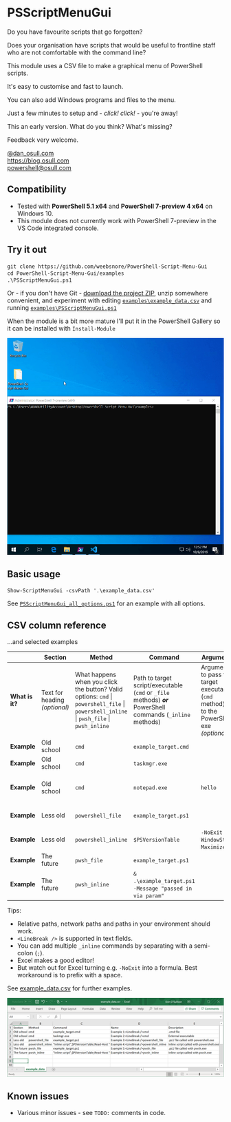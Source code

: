 PSScriptMenuGui
==

Do you have favourite scripts that go forgotten?

Does your organisation have scripts that would be useful to frontline staff who are not comfortable with the command line?

This module uses a CSV file to make a graphical menu of PowerShell scripts.

It's easy to customise and fast to launch.

You can also add Windows programs and files to the menu.

Just a few minutes to setup and - *click! click!* - you're away!

This an early version. What do you think? What's missing?

Feedback very welcome.

[@dan_osull.com](https://twitter.com/dan_osull_com/)  
https://blog.osull.com  
powershell@osull.com

Compatibility
--
- Tested with **PowerShell 5.1 x64** and **PowerShell 7-preview 4 x64** on Windows 10.
- This module does not currently work with PowerShell 7-preview in the VS Code integrated console.

Try it out
--
    git clone https://github.com/weebsnore/PowerShell-Script-Menu-Gui
    cd PowerShell-Script-Menu-Gui/examples
    .\PSScriptMenuGui.ps1

Or - if you don't have Git - [download the project ZIP](https://github.com/weebsnore/PowerShell-Script-Menu-Gui/archive/master.zip), unzip somewhere convenient, and experiment with editing [`examples\example_data.csv`](examples/example_data.csv) and running [`examples\PSScriptMenuGui.ps1`](examples/PSScriptMenuGui.ps1)

When the module is a bit more mature I'll put it in the PowerShell Gallery so it can be installed with `Install-Module`

![](demo.gif)

Basic usage
--

    Show-ScriptMenuGui -csvPath '.\example_data.csv'

See [`PSScriptMenuGui_all_options.ps1`](examples/PSScriptMenuGui_all_options.ps1) for an example with all options.

CSV column reference
--
...and selected examples

| |Section	| Method | Command | Arguments | Name | Description
---|---|---|---|---|---|---
**What is it?** | Text for heading *(optional)* | What happens when you click the button? Valid options: `cmd` \| `powershell_file` \| `powershell_inline` \| `pwsh_file` \| `pwsh_inline` | Path to target script/executable (`cmd` or `_file` methods) ***or*** PowerShell commands (`_inline` methods) | Arguments to pass to target executable (`cmd` method) ***or*** to the PowerShell exe *(optional)* | Text for button | Text for description *(optional)*
**Example** | Old school | `cmd` | `example_target.cmd` | | Example 1: cmd | .cmd file
**Example** | Old school | `cmd` | `taskmgr.exe` | | Example 2: cmd | External executable
**Example** | Old school | `cmd` | `notepad.exe` | `hello` | Example 3: cmd | External executable with arguments
**Example** | Less old | `powershell_file` | `example_target.ps1` | | Example 4: powershell_file | .ps1 file called with powershell.exe
**Example** | Less old | `powershell_inline` | `$PSVersionTable` | `-NoExit -WindowStyle Maximized` | Example 6: powershell_file | Additional powershell.exe arguments
**Example** | The future | `pwsh_file` | `example_target.ps1` | | Example 7: pwsh_file | .ps1 file called with pwsh.exe
**Example** | The future | `pwsh_inline` | `& .\example_target.ps1 -Message "passed in via param"` | |Example 9: pwsh_inline | .ps1 file called with parameter

Tips:
- Relative paths, network paths and paths in your environment should work.
- `<LineBreak />` is supported in text fields.
- You can add multiple `_inline` commands by separating with a semi-colon (`;`).
- Excel makes a good editor!
- But watch out for Excel turning e.g. `-NoExit` into a formula. Best workaround is to prefix with a space.

See [example_data.csv](examples/example_data.csv) for further examples.

![](excel.png)

Known issues
--
- Various minor issues - see `TODO:` comments in code.
